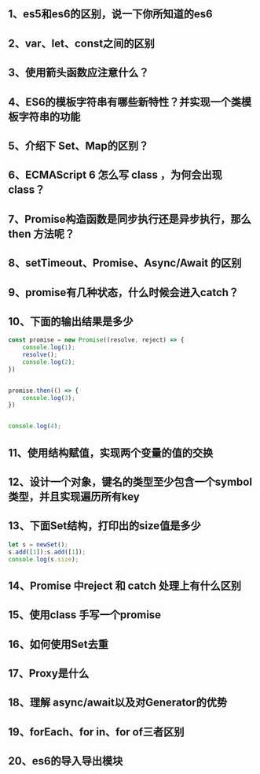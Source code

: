## **1、es5和es6的区别，说一下你所知道的es6**



## **2、var、let、const之间的区别**



## **3、使用箭头函数应注意什么？**



## **4、ES6的模板字符串有哪些新特性？并实现一个类模板字符串的功能**



## **5、介绍下 Set、Map的区别？**



## **6、ECMAScript 6 怎么写 class ，为何会出现 class？**



## **7、Promise构造函数是同步执行还是异步执行，那么 then 方法呢？**



## **8、setTimeout、Promise、Async/Await 的区别**



## **9、promise有几种状态，什么时候会进入catch？**



## **10、下面的输出结果是多少**

```javascript
const promise = new Promise((resolve, reject) => {
    console.log(1);
    resolve();
    console.log(2);
})


promise.then(() => {
    console.log(3);
})


console.log(4);
```



## **11、使用结构赋值，实现两个变量的值的交换**



## **12、设计一个对象，键名的类型至少包含一个symbol类型，并且实现遍历所有key**



## **13、下面Set结构，打印出的size值是多少**

```javascript
let s = newSet();
s.add([1]);s.add([1]);
console.log(s.size);
```



## **14、Promise 中reject 和 catch 处理上有什么区别**



## **15、使用class 手写一个promise**



## **16、如何使用Set去重**



## **17、Proxy是什么**



## **18、理解 async/await以及对Generator的优势**



## **19、forEach、for in、for of三者区别**



## **20、es6的导入导出模块**



